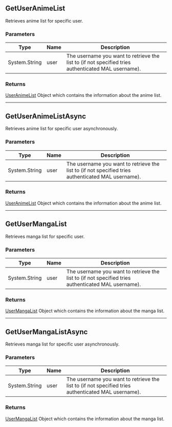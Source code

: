 ## GetUserAnimeList
Retrieves anime list for specific user.

### Parameters

| Type | Name | Description |
| ---- | ---- | ----------- |
| System.String | user | The username you want to retrieve the list to (if not specified tries authenticated MAL username). |

### Returns
[UserAnimeList] Object which contains the information about the anime list.

-------

## GetUserAnimeListAsync
Retrieves anime list for specific user asynchronously.

### Parameters

| Type | Name | Description |
| ---- | ---- | ----------- |
| System.String | user | The username you want to retrieve the list to (if not specified tries authenticated MAL username). |

### Returns
[UserAnimeList] Object which contains the information about the anime list.

--------

## GetUserMangaList
Retrieves manga list for specific user.

### Parameters

| Type | Name | Description |
| ---- | ---- | ----------- |
| System.String | user | The username you want to retrieve the list to (if not specified tries authenticated MAL username). |

### Returns
[UserMangaList] Object which contains the information about the manga list.

-------

## GetUserMangaListAsync
Retrieves manga list for specific user asynchronously.

### Parameters

| Type | Name | Description |
| ---- | ---- | ----------- |
| System.String | user | The username you want to retrieve the list to (if not specified tries authenticated MAL username). |

### Returns
[UserMangaList] Object which contains the information about the manga list.

[UserAnimeList]: <https://github.com/i3dprogrammer/myanimelistAPI-wrapper/blob/master/docs/Dto/UserAnimeList.md>
[UserMangaList]: <https://github.com/i3dprogrammer/myanimelistAPI-wrapper/blob/master/docs/Dto/UserMangaList.md>
